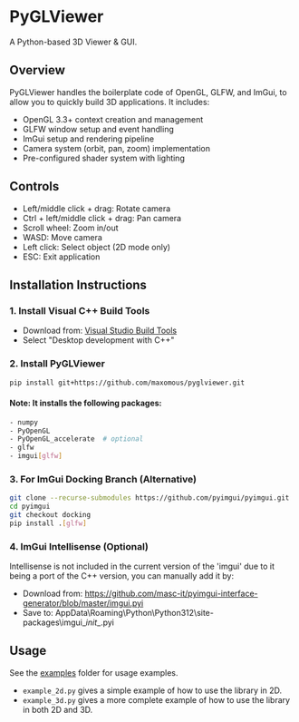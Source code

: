 # PyGLViewer

A Python-based 3D Viewer & GUI.

## Overview
PyGLViewer handles the boilerplate code of OpenGL, GLFW, and ImGui, to allow you to quickly build 3D applications.
It includes:
- OpenGL 3.3+ context creation and management
- GLFW window setup and event handling
- ImGui setup and rendering pipeline
- Camera system (orbit, pan, zoom) implementation
- Pre-configured shader system with lighting

## Controls
- Left/middle click + drag: Rotate camera
- Ctrl + left/middle click + drag: Pan camera
- Scroll wheel: Zoom in/out
- WASD: Move camera
- Left click: Select object (2D mode only)
- ESC: Exit application

## Installation Instructions

### 1. Install Visual C++ Build Tools
- Download from: [Visual Studio Build Tools](https://visualstudio.microsoft.com/visual-cpp-build-tools/)
- Select "Desktop development with C++" 

### 2. Install PyGLViewer
```bash
pip install git+https://github.com/maxomous/pyglviewer.git
```

#### Note: It installs the following packages:
```bash
- numpy
- PyOpenGL
- PyOpenGL_accelerate  # optional 
- glfw
- imgui[glfw]
```

### 3. For ImGui Docking Branch (Alternative)
```bash
git clone --recurse-submodules https://github.com/pyimgui/pyimgui.git
cd pyimgui
git checkout docking
pip install .[glfw]
```

### 4. ImGui Intellisense (Optional)
Intellisense is not included in the current version of the 'imgui' due to it being a port of the C++ version, you can manually add it by:
- Download from: https://github.com/masc-it/pyimgui-interface-generator/blob/master/imgui.pyi
- Save to: AppData\Roaming\Python\Python312\site-packages\imgui\__init__.pyi 

## Usage
See the [examples](examples) folder for usage examples.
- `example_2d.py` gives a simple example of how to use the library in 2D.
- `example_3d.py` gives a more complete example of how to use the library in both 2D and 3D.
